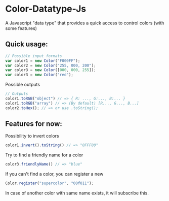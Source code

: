 # Color-Datatype-Js
A Javascript "data type" that provides a quick access to control colors (with some features)

## Quick usage:
```javascript
// Possible input formats
var color1 = new Color("F000FF");
var color2 = new Color("255, 000, 200");
var color3 = new Color([000, 000, 255]);
var color3 = new Color("red");
```

Possible outputs
```javascript
// Outputs
color1.toRGB("object") // => { R: ..., G:..., B:... }
color1.toRGB("array") // => (By default) [R..., G..., B...] 
color2.toHex(); // => or use .toString();
```

## Features for now:
Possibility to invert colors
```javascript
color1.invert().toString() // => "0FFF00"
```
Try to find a friendly name for a color
```javascript
color3.friendlyName() // => "blue"
```
If you can't find a color, you can register a new
```javascript
Color.register("supercolor", "00f011");
```
In case of another color with same name exists, it will subscribe this.